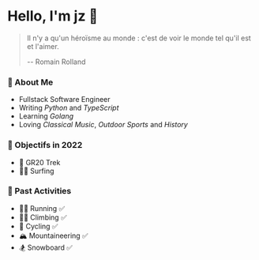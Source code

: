Hello, I'm jz 🎏
==============

> Il n'y a qu'un héroïsme au monde : c'est de voir le monde tel qu'il est et l'aimer.
>
> -- Romain Rolland

### 🧸 About Me

- Fullstack Software Engineer
- Writing _Python_ and _TypeScript_
- Learning _Golang_
- Loving _Classical Music_, _Outdoor Sports_ and _History_

### 🌻 Objectifs in 2022

- 🥾 GR20 Trek
- 🏄🏻 Surfing

### 🥊 Past Activities

- 🏃🏻 Running ✅
- 🧗🏻 Climbing ✅
- 🚴 Cycling ✅
- 🏔 Mountaineering ✅
- 🏂 Snowboard ✅

<!--
**jiyuzhuang/jiyuzhuang** is a ✨ _special_ ✨ repository because its `README.md` (this file) appears on your GitHub profile.

Here are some ideas to get you started:

- 🔭 I’m currently working on ...
- 🌱 I’m currently learning ...
- 👯 I’m looking to collaborate on ...
- 🤔 I’m looking for help with ...
- 💬 Ask me about ...
- 📫 How to reach me: ...
- 😄 Pronouns: ...
- ⚡ Fun fact: ...
-->
